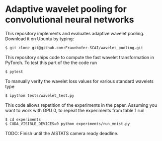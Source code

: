 # Adaptive wavelet pooling for convolutional neural networks

This repository implements and evaluates adaptive wavelet pooling.
Download it on Ubuntu by typing:
``` bash
$ git clone git@github.com:Fraunhofer-SCAI/wavelet_pooling.git
```
This repository ships code to compute the fast wavelet transformation
in PyTorch. To test this part of the the code run
``` bash
$ pytest
```
To manually verify the wavelet loss values for various standard wavelets type
``` bash
$ ipython tests/wavelet_test.py
```
This code allows repetition of the experiments in the paper.
Assuming you want to work with GPU 0, to repeat the experiments from table 1 run
``` bash
$ cd experiments
$ CUDA_VISIBLE_DEVICES=0 python experiments/run_mnist.py
```

TODO: Finish until the AISTATS camera ready deadline.

